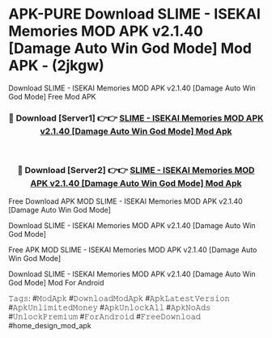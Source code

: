 # APK-PURE Download SLIME - ISEKAI Memories MOD APK v2.1.40 [Damage Auto Win God Mode] Mod APK - (2jkgw)
Download SLIME - ISEKAI Memories MOD APK v2.1.40 [Damage Auto Win God Mode] Free Mod APK

<div align="center">
<h3>🔴 Download [Server1] 👉👉 <a href="https://apk-comot.site?title=SLIME_-_ISEKAI_Memories_MOD_APK_v2.1.40_[Damage_Auto_Win_God_Mode]">SLIME - ISEKAI Memories MOD APK v2.1.40 [Damage Auto Win God Mode] Mod Apk</a></h3><br>

<h3>🔴 Download [Server2] 👉👉 <a href="https://apk-comot.site?title=SLIME_-_ISEKAI_Memories_MOD_APK_v2.1.40_[Damage_Auto_Win_God_Mode]">SLIME - ISEKAI Memories MOD APK v2.1.40 [Damage Auto Win God Mode] Mod Apk</a></h3>
</div>


Free Download APK MOD SLIME - ISEKAI Memories MOD APK v2.1.40 [Damage Auto Win God Mode]

Download SLIME - ISEKAI Memories MOD APK v2.1.40 [Damage Auto Win God Mode] 

Free APK MOD SLIME - ISEKAI Memories MOD APK v2.1.40 [Damage Auto Win God Mode] 

Download SLIME - ISEKAI Memories MOD APK v2.1.40 [Damage Auto Win God Mode] Mod For Android

𝚃𝚊𝚐𝚜: #𝙼𝚘𝚍𝙰𝚙𝚔 #𝙳𝚘𝚠𝚗𝚕𝚘𝚊𝚍𝙼𝚘𝚍𝙰𝚙𝚔 #𝙰𝚙𝚔𝙻𝚊𝚝𝚎𝚜𝚝𝚅𝚎𝚛𝚜𝚒𝚘𝚗 #𝙰𝚙𝚔𝚄𝚗𝚕𝚒𝚖𝚒𝚝𝚎𝚍𝙼𝚘𝚗𝚎𝚢 #𝙰𝚙𝚔𝚄𝚗𝚕𝚘𝚌𝚔𝙰𝚕𝚕 #𝙰𝚙𝚔𝙽𝚘𝙰𝚍𝚜 #𝚄𝚗𝚕𝚘𝚌𝚔𝙿𝚛𝚎𝚖𝚒𝚞𝚖 #𝙵𝚘𝚛𝙰𝚗𝚍𝚛𝚘𝚒𝚍 #𝙵𝚛𝚎𝚎𝙳𝚘𝚠𝚗𝚕𝚘𝚊𝚍 #home_design_mod_apk